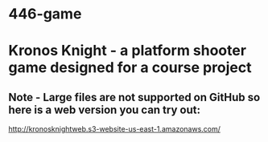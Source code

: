 # 446-game

# Kronos Knight - a platform shooter game designed for a course project
## Note - Large files are not supported on GitHub so here is a web version you can try out:

http://kronosknightweb.s3-website-us-east-1.amazonaws.com/
